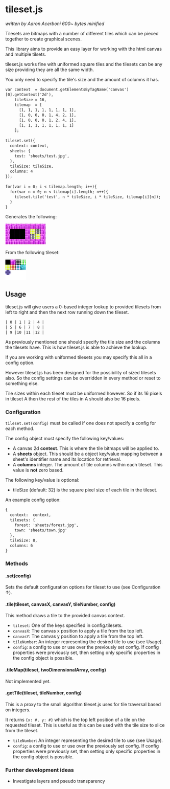 # tileset.js

*written by Aaron Acerboni*
*600~ bytes minified*

Tilesets are bitmaps with a number of different tiles which can be pieced 
together to create graphical scenes.

This library aims to provide an easy layer for working with the html canvas 
and multiple tilsets. 

tileset.js works fine with uniformed square tiles and the tilesets can 
be any size providing they are all the same width.

You only need to specify the tile's size and the amount of columns it has.

    var context  = document.getElementsByTagName('canvas')[0].getContext('2d'),
        tileSize = 16,
        tilemap  = [
          [1, 1, 1, 1, 1, 1, 1, 1],
          [1, 0, 0, 0, 1, 4, 2, 1],
          [1, 0, 0, 0, 1, 2, 4, 1],
          [1, 1, 1, 1, 1, 1, 1, 1]
        ];

    tileset.set({
      context: context,
      sheets: {
        test: 'sheets/test.jpg',
      },
      tileSize: tileSize,
      columns: 4
    });

    for(var i = 0; i < tilemap.length; i++){
      for(var n = 0; n < tilemap[i].length; n++){
        tileset.tile('test', n * tileSize, i * tileSize, tilemap[i][n]);
      }
    }

Generates the following:

![Mapped tiles](https://github.com/AaronAcerboni/tileset.js/blob/master/example/outcome.png?raw=true)


From the following tileset:

![Tileset](https://github.com/AaronAcerboni/tileset.js/blob/master/example/sheets/test.jpg?raw=true)

## Usage

tileset.js will give users a 0-based integer lookup to provided tilesets from 
left to right and then the next row running down the tileset. 
       
    | 0 | 1 | 2 | 4 |
    | 5 | 6 | 7 | 8 |
    | 9 |10 |11 |12 |

As previously mentioned one should specify the tile size and the columns the 
tilesets have. This is how tileset.js is able to achieve the lookup.

If you are working with uniformed tilesets you may specify this all in a config 
option.

However tileset.js has been designed for the possibility of sized tilesets also.
So the config settings can be overridden in every method or reset to something 
else.

Tile sizes within each tileset must be uniformed however. So if its 16 pixels in 
tileset A then the rest of the tiles in A should also be 16 pixels.


### Configuration

`tileset.set(config)` must be called if one does not specify a config for each 
method.

The config object must specify the following key/values:

- A canvas 2d **context**. This is where the tile bitmaps will be applied to.
- A **sheets** object. This should be a object key/value mapping between a 
  sheet's identifier name and its location for retrieval.
- A **columns** integer. The amount of tile columns within each tileset. This 
  value is **not** zero based.

The following key/value is optional:

- tileSize (default: 32) is the square pixel size of each tile in the tileset.

An example config option:

    {
      context:  context,
      tilesets: {
        forest: 'sheets/forest.jpg',
        town: 'sheets/town.jpg'
      },
      tileSize: 8,
      columns: 6
    }

### Methods

#### .set(config)

Sets the default configuration options for tileset to use (see Configuration &uarr;).

#### .tile(tileset, canvasX, canvasY, tileNumber, config)

This method draws a tile to the provided canvas context.

- `tileset`: One of the keys specified in config.tilesets.
- `canvasX`: The canvas x position to apply a tile from the top left.
- `canvasY`: The canvas y position to apply a tile from the top left.
- `tileNumber`: An integer representing the desired tile to use (see Usage).
- `config`: a config to use or use over the previously set config. If config 
properties were previously set, then setting only specific properties in the 
config object is possible.

#### .tileMap(tileset, twoDimensionalArray, config)

Not implemented yet.

#### .getTile(tileset, tileNumber, config)

This is a proxy to the small algorithm tileset.js uses for tile traversal based 
on integers.

It returns `{x: #, y: #}` which is the top left position of a tile on the 
requested tileset. This is useful as this can be used with the tile size to slice 
from the tileset.

- `tileNumber`: An integer representing the desired tile to use (see Usage).
- `config`: a config to use or use over the previously set config. If config 
properties were previously set, then setting only specific properties in the 
config object is possible.

### Further development ideas

- Investigate layers and pseudo transparency